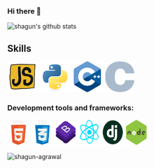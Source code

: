 ### Hi there 👋

<!--
**shagun-agrawal/shagun-agrawal** is a ✨ _special_ ✨ repository because its `README.md` (this file) appears on your GitHub profile.

Here are some ideas to get you started:

- 🔭 I’m currently working on ...
- 🌱 I’m currently learning ...
- 👯 I’m looking to collaborate on ...
- 🤔 I’m looking for help with ...
- 💬 Ask me about ...
- 📫 How to reach me: ...
- 😄 Pronouns: ...
- ⚡ Fun fact: ...
-->
![shagun's github stats](https://github-readme-stats.vercel.app/api?username=shagun-agrawal&hide=issues&show_icons=true&theme=onedark)
<h2>Skills</h2>
<p> 
<img src="https://github.com/shagun-agrawal/shagun-agrawal/blob/main/res/js.gif" height="70">
<img src="https://raw.githubusercontent.com/devicons/devicon/master/icons/python/python-original.svg" alt="python" height="70"/>
<img src="https://raw.githubusercontent.com/devicons/devicon/master/icons/cplusplus/cplusplus-original.svg" alt="cplusplus"height="70"/>
<img src="https://raw.githubusercontent.com/devicons/devicon/master/icons/c/c-original.svg" alt="c"height="70"/>
</p>
<h3>Development tools and frameworks:</h3>
<p>
  <img src="https://github.com/shagun-agrawal/shagun-agrawal/blob/main/res/html.gif" alt="html5" width="50" height="60"/> 
  <img src="https://github.com/shagun-agrawal/shagun-agrawal/blob/main/res/css.gif" alt="html5" width="50" height="60"/> 
  <img src="https://github.com/shagun-agrawal/shagun-agrawal/blob/main/res/bootstrap.gif" alt="html5" width="50" height="60"/> 
  <img src="https://github.com/shagun-agrawal/shagun-agrawal/blob/main/res/react.gif" alt="html5" width="50" height="60"/> 
  <img src="https://github.com/shagun-agrawal/shagun-agrawal/blob/main/res/django.png" alt="html5" width="50" height="60"/> 
  <img src="https://github.com/shagun-agrawal/shagun-agrawal/blob/main/res/node.gif" alt="html5" width="50" height="60"/> 
</p>

<img src="https://github-readme-stats.vercel.app/api/top-langs/?username=shagun-agrawal&langs_count=7&layout=compact&theme=onedark" alt="shagun-agrawal">
